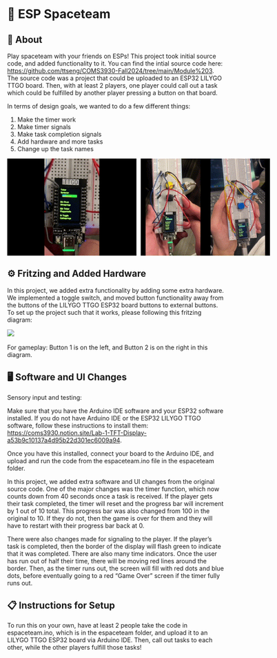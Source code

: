 # 🚀 ESP Spaceteam 
##  👾 About
Play spaceteam with your friends on ESPs! 
This project took initial source code, and added functionality to it. You can find the intial source code here: https://github.com/ttseng/COMS3930-Fall2024/tree/main/Module%203.
The source code was a project that could be uploaded to an ESP32 LILYGO TTGO board. Then, with at least 2 players, one player could call out a task which could be fulfilled by another player pressing a button on that board.

In terms of design goals, we wanted to do a few different things:
1. Make the timer work
2. Make timer signals
3. Make task completion signals
4. Add hardware and more tasks
5. Change up the task names

<div style="display: flex;">
    <img src="media/failed.gif" width="300" style="margin-right: 10px;" />
    <img src="media/success.gif"width="300"/>
</div>

## ⚙️ Fritzing and Added Hardware

In this project, we added extra functionality by adding some extra hardware. We implemented a toggle switch, and moved button functionality away from the buttons of the LILYGO TTGO ESP32 board buttons to external buttons. To set up the project such that it works, please following this fritzing diagram:

![](https://i.ibb.co/98D61rx/bqXG0Tj.png)

For gameplay: Button 1 is on the left, and Button 2 is on the right in this diagram.

## 🖥️ Software and UI Changes

Sensory input and testing:

Make sure that you have the Arduino IDE software and your ESP32 software installed. If you do not have Arduino IDE or the ESP32 LILYGO TTGO software, follow these instructions to install them: https://coms3930.notion.site/Lab-1-TFT-Display-a53b9c10137a4d95b22d301ec6009a94.

Once you have this installed, connect your board to the Arduino IDE, and upload and run the code from the espaceteam.ino file in the espaceteam folder.

In this project, we added extra software and UI changes from the original source code.  One of the major changes was the timer function, which now counts down from 40 seconds once a task is received. If the player gets their task completed, the timer will reset and the progress bar will increment by 1 out of 10 total. This progress bar was also changed from 100 in the original to 10. If they do not, then the game is over for them and they will have to restart with their progress bar back at 0.

There were also changes made for signaling to the player. If the player’s task is completed, then the border of the display will flash green to indicate that it was completed. There are also many time indicators. Once the user has run out of half their time, there will be moving red lines around the border. Then, as the timer runs out, the screen will fill with red dots and blue dots, before eventually going to a red “Game Over” screen if the timer fully runs out.

## 📋 Instructions for Setup

To run this on your own, have at least 2 people take the code in espaceteam.ino, which is in the espaceteam folder, and upload it to an LILYGO TTGO ESP32 board via Arduino IDE. Then, call out tasks to each other, while the other players fulfill those tasks!
